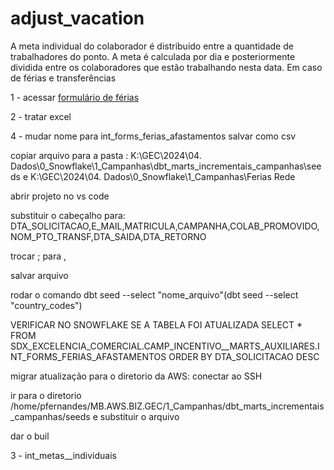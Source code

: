 # adjust_vacation

A meta individual do colaborador é distribuido entre a quantidade de trabalhadores do ponto. A meta é calculada por dia e posteriormente dividida entre os colaboradores que estão trabalhando nesta data.
Em caso de férias e transferências 

1 - acessar [formulário de férias](https://docs.google.com/forms/d/132G94v3b3_ARW8Av-g0MYTq718l9n01_tJnyntrgnvk/edit#responses)

2 - tratar excel

4 - mudar nome para int_forms_ferias_afastamentos salvar como csv

copiar arquivo para a pasta : K:\GEC\2024\04. Dados\0_Snowflake\1_Campanhas\dbt_marts_incrementais_campanhas\seeds e K:\GEC\2024\04. Dados\0_Snowflake\1_Campanhas\Ferias Rede

abrir projeto no vs code

substituir o cabeçalho para: DTA_SOLICITACAO,E_MAIL,MATRICULA,CAMPANHA,COLAB_PROMOVIDO,NOM_PTO_TRANSF,DTA_SAIDA,DTA_RETORNO

trocar ; para ,

salvar arquivo

rodar o comando dbt seed --select "nome_arquivo"(dbt seed --select "country_codes")

VERIFICAR NO SNOWFLAKE SE A TABELA FOI ATUALIZADA SELECT * FROM SDX_EXCELENCIA_COMERCIAL.CAMP_INCENTIVO__MARTS_AUXILIARES.INT_FORMS_FERIAS_AFASTAMENTOS
ORDER BY DTA_SOLICITACAO DESC

migrar atualização para o diretorio da AWS: conectar ao SSH

ir para o diretorio /home/pfernandes/MB.AWS.BIZ.GEC/1_Campanhas/dbt_marts_incrementais_campanhas/seeds e substituir o arquivo

dar o buil 

3 - int_metas__individuais




